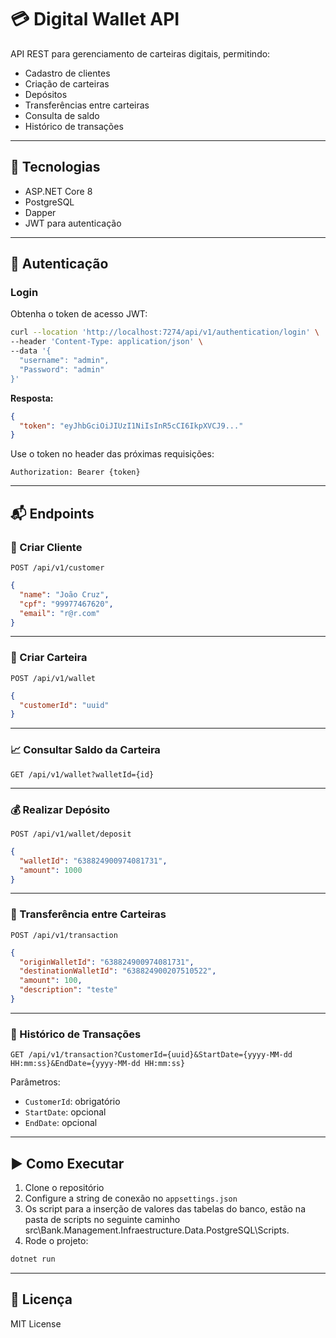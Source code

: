 # 💳 Digital Wallet API

API REST para gerenciamento de carteiras digitais, permitindo:

- Cadastro de clientes
- Criação de carteiras
- Depósitos
- Transferências entre carteiras
- Consulta de saldo
- Histórico de transações

---

## 🚀 Tecnologias

- ASP.NET Core 8
- PostgreSQL
- Dapper
- JWT para autenticação

---

## 🔐 Autenticação

### Login

Obtenha o token de acesso JWT:

```bash
curl --location 'http://localhost:7274/api/v1/authentication/login' \
--header 'Content-Type: application/json' \
--data '{
  "username": "admin",
  "Password": "admin"
}'
```

**Resposta:**
```json
{
  "token": "eyJhbGciOiJIUzI1NiIsInR5cCI6IkpXVCJ9..."
}
```

Use o token no header das próximas requisições:
```
Authorization: Bearer {token}
```

---

## 📬 Endpoints

### 👤 Criar Cliente

```http
POST /api/v1/customer
```

```json
{
  "name": "João Cruz",
  "cpf": "99977467620",
  "email": "r@r.com"
}
```

---

### 💼 Criar Carteira

```http
POST /api/v1/wallet
```

```json
{
  "customerId": "uuid"
}
```

---

### 📈 Consultar Saldo da Carteira

```http
GET /api/v1/wallet?walletId={id}
```

---

### 💰 Realizar Depósito

```http
POST /api/v1/wallet/deposit
```

```json
{
  "walletId": "638824900974081731",
  "amount": 1000
}
```

---

### 🔄 Transferência entre Carteiras

```http
POST /api/v1/transaction
```

```json
{
  "originWalletId": "638824900974081731",
  "destinationWalletId": "638824900207510522",
  "amount": 100,
  "description": "teste"
}
```

---

### 🧾 Histórico de Transações

```http
GET /api/v1/transaction?CustomerId={uuid}&StartDate={yyyy-MM-dd HH:mm:ss}&EndDate={yyyy-MM-dd HH:mm:ss}
```

Parâmetros:
- `CustomerId`: obrigatório
- `StartDate`: opcional
- `EndDate`: opcional

---

## ▶️ Como Executar

1. Clone o repositório
2. Configure a string de conexão no `appsettings.json`
3. Os script para a inserção de valores das tabelas do banco, estão na pasta de scripts no seguinte caminho src\Bank.Management.Infraestructure.Data.PostgreSQL\Scripts.
4. Rode o projeto:

```bash
dotnet run
```

---

## 📝 Licença

MIT License
